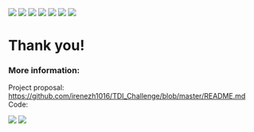 <img src= https://user-images.githubusercontent.com/12699202/58183884-1ade2380-7c7e-11e9-9ddc-6af8a9f27139.jpg>
<img src= https://user-images.githubusercontent.com/12699202/58183922-2a5d6c80-7c7e-11e9-92db-663599ffc66a.jpg>
<img src= https://user-images.githubusercontent.com/12699202/58183923-2a5d6c80-7c7e-11e9-95ae-ffbca037fdda.jpg>
<img src= https://user-images.githubusercontent.com/12699202/58183924-2af60300-7c7e-11e9-8906-99694fc39a89.jpg>
<img src= https://user-images.githubusercontent.com/12699202/58183927-2af60300-7c7e-11e9-85d4-a17b792ce151.jpg>
<img src= https://user-images.githubusercontent.com/12699202/58183928-2af60300-7c7e-11e9-8de4-4e1c0c441aee.jpg>
<img src= https://user-images.githubusercontent.com/12699202/58183929-2af60300-7c7e-11e9-9767-6dcf3cff5bf3.jpg>






# Thank you!
### More information:
Project proposal: https://github.com/irenezh1016/TDI_Challenge/blob/master/README.md \
Code:

<img src= https://user-images.githubusercontent.com/12699202/58129249-5f6ab000-7be7-11e9-8333-b21bd7b2b189.jpg>
<img src= https://user-images.githubusercontent.com/12699202/58129250-5f6ab000-7be7-11e9-96ac-28c42554a1cc.jpg>

